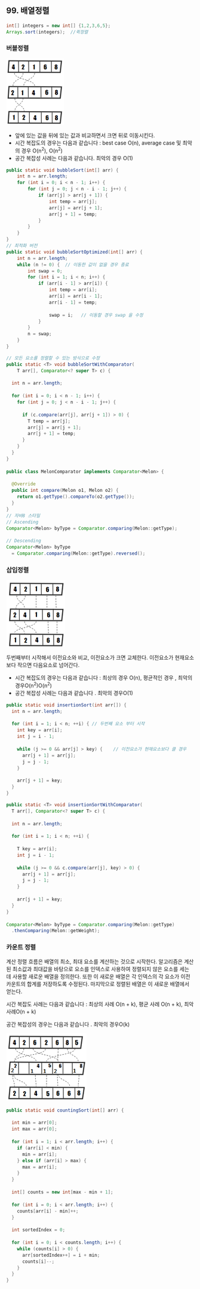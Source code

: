 ## 99. 배열정렬  

```java  
int[] integers = new int[] {1,2,3,6,5};  
Arrays.sort(integers);  //퀵정렬  
```  
  
### 버블정렬  
  
  ![버블정렬](./assert/bubble.png)
  
* 앞에 있는 값을 뒤에 있는 값과 비교하면서 크면 뒤로 이동시킨다.   
* 시간 복잡도의 경우는 다음과 같습니다 : best case O(n), average case 및 최악의 경우 O(n<sup>2</sup>), O(n<sup>2</sup>)  
* 공간 복잡성 사례는 다음과 같습니다. 최악의 경우 O(1)  
  
```java  
public static void bubbleSort(int[] arr) {  
	int n = arr.length;  
	for (int i = 0; i < n - 1; i++) {  
		for (int j = 0; j < n - i - 1; j++) {  
			if (arr[j] > arr[j + 1]) {  
				int temp = arr[j];  
				arr[j] = arr[j + 1];  
				arr[j + 1] = temp;  
			}  
		}  
	}  
}
// 최적화 버전
public static void bubbleSortOptimized(int[] arr) {
    int n = arr.length;
    while (n != 0) {  // 이동한 값이 없을 경우 종료
        int swap = 0;
        for (int i = 1; i < n; i++) {
            if (arr[i - 1] > arr[i]) {
                int temp = arr[i];
                arr[i] = arr[i - 1];
                arr[i - 1] = temp;

                swap = i;   // 이동할 경우 swap 을 수정
            }
        }
        n = swap;
    }
}
```

```java
// 모든 요소를 정렬할 수 있는 방식으로 수정
public static <T> void bubbleSortWithComparator(
    T arr[], Comparator<? super T> c) {

  int n = arr.length;

  for (int i = 0; i < n - 1; i++) {
    for (int j = 0; j < n - i - 1; j++) {

      if (c.compare(arr[j], arr[j + 1]) > 0) {
        T temp = arr[j];
        arr[j] = arr[j + 1];
        arr[j + 1] = temp;
      }
    }
  }
}

public class MelonComparator implements Comparator<Melon> {

  @Override
  public int compare(Melon o1, Melon o2) {
    return o1.getType().compareTo(o2.getType());
  }
}
// 자바8 스타일
// Ascending
Comparator<Melon> byType = Comparator.comparing(Melon::getType);

// Descending
Comparator<Melon> byType 
  = Comparator.comparing(Melon::getType).reversed();
```


### 삽입정렬

![삽입정렬](./assert/insert.png)

두번째부터 시작해서 이전요소와 비교, 이전요소가 크면 교체한다. 이전요소가 현재요소보다 작으면 다음요소로 넘어간다.

* 시간 복잡도의 경우는 다음과 같습니다 : 최상의 경우 O(n), 평균적인 경우 , 최악의 경우O(n<sup>2</sup>)O(n<sup>2</sup>)
* 공간 복잡성 사례는 다음과 같습니다 . 최악의 경우O(1)

```java
public static void insertionSort(int arr[]) {
  int n = arr.length;

  for (int i = 1; i < n; ++i) {	// 두번째 요소 부터 시작
    int key = arr[i];
    int j = i - 1;

    while (j >= 0 && arr[j] > key) {	// 이전요소가 현재요소보다 클 경우
      arr[j + 1] = arr[j];
      j = j - 1;
    }

    arr[j + 1] = key;
  }
}
```

```java
public static <T> void insertionSortWithComparator(
  T arr[], Comparator<? super T> c) {

  int n = arr.length;

  for (int i = 1; i < n; ++i) {

    T key = arr[i];
    int j = i - 1;

    while (j >= 0 && c.compare(arr[j], key) > 0) {
      arr[j + 1] = arr[j];
      j = j - 1;
    }

    arr[j + 1] = key;
  }
}

Comparator<Melon> byType = Comparator.comparing(Melon::getType)
  .thenComparing(Melon::getWeight);
```

### 카운트 정렬

계산 정렬 흐름은 배열의 최소, 최대 요소를 계산하는 것으로 시작한다. 알고리즘은 계산된 최소값과 최대값을 바탕으로 요소를 인덱스로 사용하여 정렬되지 않은 요소를 세는 데 사용할 새로운 배열을 정의한다. 또한 이 새로운 배열은 각 인덱스의 각 요소가 이전 카운트의 합계를 저장하도록 수정된다. 마지막으로 정렬된 배열은 이 새로운 배열에서 얻는다.

시간 복잡도 사례는 다음과 같습니다 : 최상의 사례 O(n + k), 평균 사례 O(n + k), 최악 사례O(n + k)

공간 복잡성의 경우는 다음과 같습니다 . 최악의 경우O(k)

![counting](./assert/counting.png)

```java
public static void countingSort(int[] arr) {

  int min = arr[0];
  int max = arr[0];

  for (int i = 1; i < arr.length; i++) {
    if (arr[i] < min) {
      min = arr[i];
    } else if (arr[i] > max) {
      max = arr[i];
    }
  }

  int[] counts = new int[max - min + 1];

  for (int i = 0; i < arr.length; i++) {
    counts[arr[i] - min]++;
  }

  int sortedIndex = 0;

  for (int i = 0; i < counts.length; i++) {
    while (counts[i] > 0) {
      arr[sortedIndex++] = i + min;
      counts[i]--;
    }
  }
}